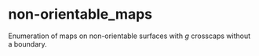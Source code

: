 # non-orientable_maps
Enumeration of maps on non-orientable surfaces with $g$ crosscaps without a boundary.
